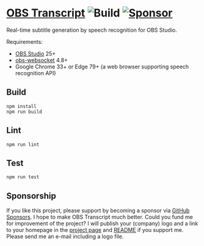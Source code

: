 # [OBS Transcript](https://akabe.github.io/obs-transcript/) ![Build](https://github.com/akabe/obs-transcript/workflows/Publish/badge.svg) [![Sponsor](https://img.shields.io/static/v1?label=Sponsor&message=%E2%9D%A4&logo=GitHub&color=ff69b4&link=https://github.com/sponsors/srz-zumix)](https://github.com/sponsors/akabe)

Real-time subtitle generation by speech recognition for OBS Studio.

Requirements:

- [OBS Studio](https://obsproject.com/) 25+
- [obs-websocket](https://github.com/Palakis/obs-websocket/releases) 4.8+
- Google Chrome 33+ or Edge 79+ (a web browser supporting speech recognition API)

## Build

``` shell
npm install
npm run build
```

## Lint

``` shell
npm run lint
```

## Test

``` shell
npm run test
```

## Sponsorship

If you like this project, please support by becoming a sponsor via [GitHub Sponsors](https://github.com/sponsors/akabe).
I hope to make OBS Transcript much better.
Could you fund me for improvement of the project?
I will publish your (company) logo and a link to your homepage in the [project page](https://akabe.github.io/obs-transcript) and [README](https://github.com/akabe/obs-transcript/blob/main/README.md) if you support me. Please send me an e-mail including a logo file.
